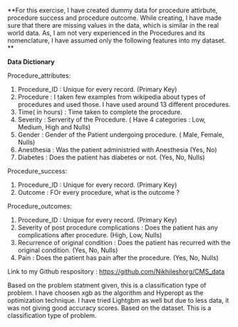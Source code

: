 **For this exercise, I have created dummy data for procedure attirbute, procedure success and procedure outcome. While creating, I have made sure that there are missing values in the data, which is similar in the real world data. As, I am not very experienced in the Procedures and its nomenclature, I have assumed only the following features into my dataset. **


**Data Dictionary**


Procedure_attributes:
1. Procedure_ID : Unique for every record. (Primary Key)
2. Procedure : I taken few examples from wikipedia about types of procedures and used those. I have used around 13 different procedures.
3. Time( in hours) : Time taken to complete the procedure.
4. Severity : Serverity of the Procedure. ( Have 4 categories : Low, Medium, High and Nulls)
5. Gender : Gender of the Patient undergoing procedure. ( Male, Female, Nulls)
6. Anesthesia : Was the patient administried with Anesthesia (Yes, No)
7. Diabetes : Does the patient has diabetes or not. (Yes, No, Nulls)

Procedure_success:

1. Procedure_ID : Unique for every record. (Primary Key)
2. Outcome : FOr every procedure, what is the outcome ?


Procedure_outcomes:

1. Procedure_ID :  Unique for every record. (Primary Key)
2. Severity of post procedure complications : Does the patient has any complications after procedure. (High, Low, Nulls)
3. Recurrence of original condition : Does the patient has recurred with the original condition. (Yes, No, Nulls)
4. Pain : Does the patient has pain after the procedure. (Yes, No, Nulls)


Link to my Github respository : https://github.com/Nikhileshorg/CMS_data

Based on the problem statment given, this is a classification type of problem. I have choosen xgb as the algorithm and Hyperopt as the optimization technique. I have tried Lightgbm as well but due to less data, it was not giving good accuracy scores. Based on the dataset. This is a classification type of problem.





